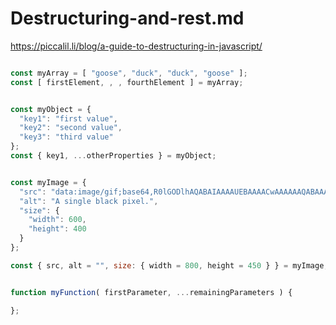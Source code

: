 # Destructuring-and-rest.md
https://piccalil.li/blog/a-guide-to-destructuring-in-javascript/

```js

const myArray = [ "goose", "duck", "duck", "goose" ];
const [ firstElement, , , fourthElement ] = myArray;


const myObject = {
  "key1": "first value",
  "key2": "second value",
  "key3": "third value"
};
const { key1, ...otherProperties } = myObject;


const myImage = {
  "src": "data:image/gif;base64,R0lGODlhAQABAIAAAAUEBAAAACwAAAAAAQABAAACAkQBADs",
  "alt": "A single black pixel.",
  "size": {
    "width": 600,
    "height": 400
  }
};

const { src, alt = "", size: { width = 800, height = 450 } } = myImage;


function myFunction( firstParameter, ...remainingParameters ) {

};
```
